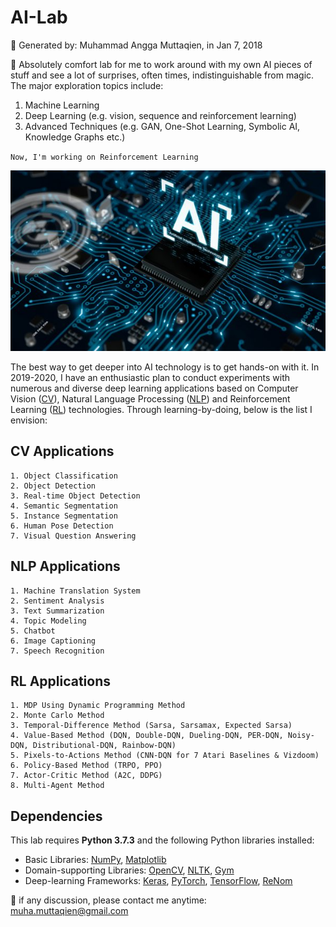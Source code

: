 # AI-Lab 
📁 Generated by: Muhammad Angga Muttaqien, in Jan 7, 2018

🔬 Absolutely comfort lab for me to work around with my own AI pieces of stuff and see a lot of surprises, often times, indistinguishable from magic. The major exploration topics include:

1. Machine Learning
2. Deep Learning (e.g. vision, sequence and reinforcement learning)
3. Advanced Techniques (e.g. GAN, One-Shot Learning, Symbolic AI, Knowledge Graphs etc.)

`Now, I'm working on Reinforcement Learning`

![](./others/ai-walpaper.jpg)

The best way to get deeper into AI technology is to get hands-on with it. In 2019-2020, I have an enthusiastic plan to conduct experiments with numerous and diverse deep learning applications based on Computer Vision ([CV](https://en.wikipedia.org/wiki/Computer_vision)), Natural Language Processing ([NLP](https://en.wikipedia.org/wiki/Natural_language_processing)) and Reinforcement Learning ([RL](https://en.wikipedia.org/wiki/Reinforcement_learning)) technologies. Through learning-by-doing, below is the list I envision:

## CV Applications
```text
1. Object Classification
2. Object Detection
3. Real-time Object Detection
4. Semantic Segmentation
5. Instance Segmentation
6. Human Pose Detection
7. Visual Question Answering
```

## NLP Applications
```text
1. Machine Translation System
2. Sentiment Analysis
3. Text Summarization
4. Topic Modeling
5. Chatbot
6. Image Captioning
7. Speech Recognition
```

## RL Applications
```text
1. MDP Using Dynamic Programming Method
2. Monte Carlo Method
3. Temporal-Difference Method (Sarsa, Sarsamax, Expected Sarsa)
4. Value-Based Method (DQN, Double-DQN, Dueling-DQN, PER-DQN, Noisy-DQN, Distributional-DQN, Rainbow-DQN)
5. Pixels-to-Actions Method (CNN-DQN for 7 Atari Baselines & Vizdoom)
6. Policy-Based Method (TRPO, PPO)
7. Actor-Critic Method (A2C, DDPG)
8. Multi-Agent Method
```

## Dependencies

This lab requires **Python 3.7.3** and the following Python libraries installed:

* Basic Libraries: [NumPy](http://www.numpy.org/), [Matplotlib](http://matplotlib.org/)
* Domain-supporting Libraries: [OpenCV](https://opencv.org/), [NLTK](https://www.nltk.org/), [Gym](http://gym.openai.com/)
* Deep-learning Frameworks: [Keras](https://keras.io/), [PyTorch](https://pytorch.org/), [TensorFlow](https://www.tensorflow.org/), [ReNom](http://www.renom.jp/)

📨 if any discussion, please contact me anytime: muha.muttaqien@gmail.com
